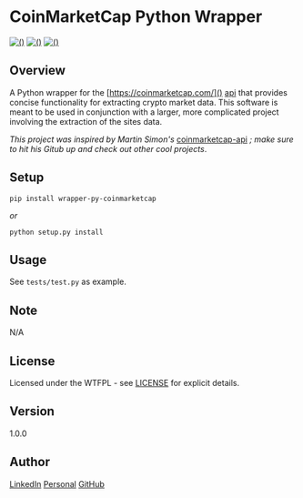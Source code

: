 # CoinMarketCap Python Wrapper

[![()](https://img.shields.io/shippable/5444c5ecb904a4b21567b0ff.svg)]()
[![()](https://readthedocs.org/projects/pip/badge/?version=stable)]()
[![()](https://img.shields.io/pypi/v/pip.svg)]()

Overview
---
A Python wrapper for the [https://coinmarketcap.com/]() [api][1] that provides concise 
functionality for extracting crypto market data. This software is meant to be used in 
conjunction with a larger, more complicated project involving the extraction of the 
sites data.

_This project was inspired by Martin Simon's_ [coinmarketcap-api][2] _; make sure to 
hit his Gitub up and check out other cool projects_.

[1]: https://coinmarketcap.com/api/
[2]: https://github.com/mrsmn/coinmarketcap-api

Setup
---
```
pip install wrapper-py-coinmarketcap
```
_or_
```
python setup.py install
```

Usage
---
See `tests/test.py` as example.

Note
---
N/A

License
---
Licensed under the WTFPL - see [LICENSE](./doc/LICENSE) for explicit details.

Version
---
1.0.0

Author
---
[LinkedIn](https://www.linkedin.com/in/brandonjohnsonxyz/)
[Personal](https://brandonjohnson.life)
[GitHub](https://github.com/bitforce)
